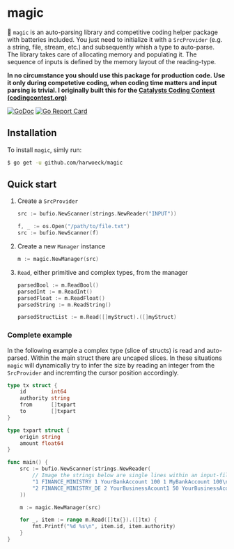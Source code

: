 # magic

:carousel_horse: `magic` is an auto-parsing library and competitive coding helper package with batteries included. You just need to initialize it with a `SrcProvider` (e.g. a string, file, stream, etc.) and subsequently whish a type to auto-parse. The library takes care of allocating memory and populating it. The sequence of inputs is defined by the memory layout of the reading-type.

**In no circumstance you should use this package for production code. Use it only during competetive coding, when coding time matters and input parsing is trivial. I originally built this for the [Catalysts Coding Contest (codingcontest.org)](http://codingcontest.org)**

[![GoDoc](https://godoc.org/github.com/harwoeck/magic?status.svg)](https://godoc.org/github.com/harwoeck/magic)
[![Go Report Card](https://goreportcard.com/badge/github.com/harwoeck/magic)](https://goreportcard.com/report/github.com/harwoeck/magic)

## Installation

To install `magic`, simly run:

```bash
$ go get -u github.com/harwoeck/magic
```

## Quick start

1. Create a `SrcProvider`

    ```go
    src := bufio.NewScanner(strings.NewReader("INPUT"))

    f, _ := os.Open("/path/to/file.txt")
    src := bufio.NewScanner(f)
    ```

2. Create a new `Manager` instance

    ```go
    m := magic.NewManager(src)
    ```

3. `Read`, either primitive and complex types, from the manager

    ```go
    parsedBool := m.ReadBool()
    parsedInt := m.ReadInt()
    parsedFloat := m.ReadFloat()
    parsedString := m.ReadString()

    parsedStructList := m.Read([]myStruct).([]myStruct)
    ```

### Complete example

In the following example a complex type (slice of structs) is read and auto-parsed. Within the main struct there are uncaped slices. In these situations `magic` will dynamically try to infer the size by reading an integer from the `SrcProvider` and incremting the cursor position accordingly.

```go
type tx struct {
    id        int64
    authority string
    from      []txpart
    to        []txpart
}

type txpart struct {
    origin string
    amount float64
}

func main() {
    src := bufio.NewScanner(strings.NewReader(
        // Image the strings below are single lines within an input-file
        "1 FINANCE_MINISTRY 1 YourBankAccount 100 1 MyBankAccount 100\n" +
        "2 FINANCE_MINISTRY_DE 2 YourBusinessAcount1 50 YourBusinessAcount2 150 1 MyBusinessAcount 200\n"
    ))

    m := magic.NewManager(src)

    for _, item := range m.Read([]tx{}).([]tx) {
        fmt.Printf("%d %s\n", item.id, item.authority)
    }
}
```
